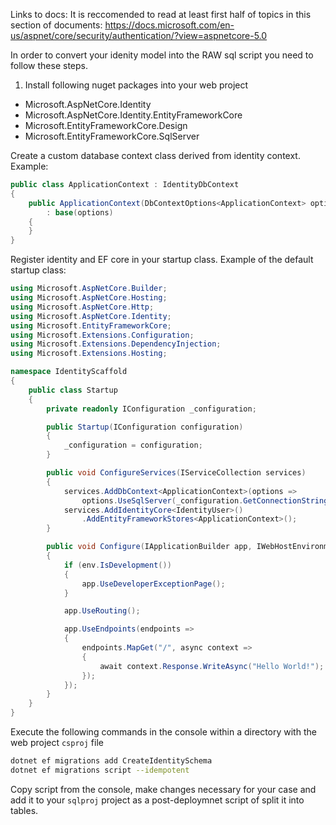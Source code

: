 Links to docs:
It is reccomended to read at least first half of topics in this section of documents: https://docs.microsoft.com/en-us/aspnet/core/security/authentication/?view=aspnetcore-5.0

In order to convert your idenity model into the RAW sql script you need to follow these steps.

1. Install following nuget packages into your web project
- Microsoft.AspNetCore.Identity
- Microsoft.AspNetCore.Identity.EntityFrameworkCore
- Microsoft.EntityFrameworkCore.Design
- Microsoft.EntityFrameworkCore.SqlServer

Create a custom database context class derived from identity context. Example:  
```c#
public class ApplicationContext : IdentityDbContext
{
    public ApplicationContext(DbContextOptions<ApplicationContext> options)
        : base(options)
    {
    }
}
```
Register identity and EF core in your startup class. Example of the default startup class:
```c#
using Microsoft.AspNetCore.Builder;
using Microsoft.AspNetCore.Hosting;
using Microsoft.AspNetCore.Http;
using Microsoft.AspNetCore.Identity;
using Microsoft.EntityFrameworkCore;
using Microsoft.Extensions.Configuration;
using Microsoft.Extensions.DependencyInjection;
using Microsoft.Extensions.Hosting;

namespace IdentityScaffold
{
    public class Startup
    {
        private readonly IConfiguration _configuration;

        public Startup(IConfiguration configuration)
        {
            _configuration = configuration;
        }

        public void ConfigureServices(IServiceCollection services)
        {
            services.AddDbContext<ApplicationContext>(options =>
                options.UseSqlServer(_configuration.GetConnectionString("DefaultConnection")));
            services.AddIdentityCore<IdentityUser>()
                .AddEntityFrameworkStores<ApplicationContext>();
        }

        public void Configure(IApplicationBuilder app, IWebHostEnvironment env)
        {
            if (env.IsDevelopment())
            {
                app.UseDeveloperExceptionPage();
            }

            app.UseRouting();

            app.UseEndpoints(endpoints =>
            {
                endpoints.MapGet("/", async context =>
                {
                    await context.Response.WriteAsync("Hello World!");
                });
            });
        }
    }
}
```
Execute the following commands in the console within a directory with the web project `csproj` file
```bash
dotnet ef migrations add CreateIdentitySchema
dotnet ef migrations script --idempotent
```
Copy script from the console, make changes necessary for your case and add it to your `sqlproj` project as a post-deploymnet script of split it into tables.
